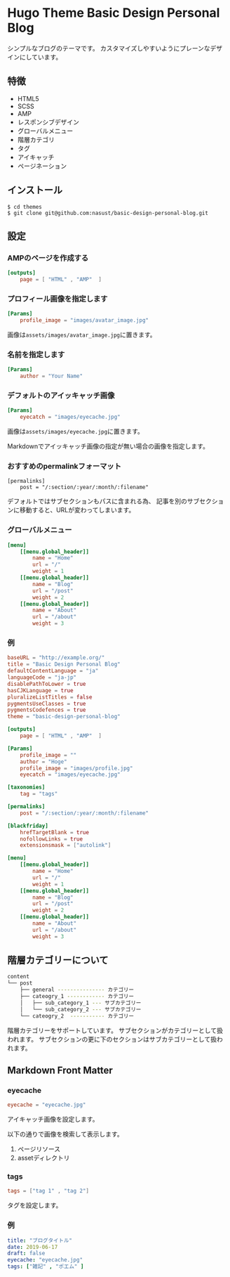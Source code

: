 # Hugo Theme Basic Design Personal Blog

シンプルなブログのテーマです。
カスタマイズしやすいようにプレーンなデザインにしています。

## 特徴

- HTML5
- SCSS
- AMP
- レスポンシブデザイン
- グローバルメニュー
- 階層カテゴリ
- タグ
- アイキャッチ
- ページネーション

## インストール

```shell
$ cd themes
$ git clone git@github.com:nasust/basic-design-personal-blog.git
```

## 設定

### AMPのページを作成する

```toml
[outputs]
    page = [ "HTML" , "AMP"  ]
```

### プロフィール画像を指定します

```toml
[Params]
    profile_image = "images/avatar_image.jpg"
```

画像は``assets/images/avatar_image.jpg``に置きます。

### 名前を指定します

```toml
[Params]
    author = "Your Name"
```

### デフォルトのアイッキャッチ画像

```toml
[Params]
    eyecatch = "images/eyecache.jpg"
```

画像は``assets/images/eyecache.jpg``に置きます。

Markdownでアイッキャッチ画像の指定が無い場合の画像を指定します。

### おすすめのpermalinkフォーマット

```
[permalinks]
    post = "/:section/:year/:month/:filename"
```

デフォルトではサブセクションもパスに含まれる為、
記事を別のサブセクションに移動すると、URLが変わってしまいます。

### グローバルメニュー

```toml
[menu]
    [[menu.global_header]]
        name = "Home"
        url = "/"
        weight = 1
    [[menu.global_header]]
        name = "Blog"
        url = "/post"
        weight = 2
    [[menu.global_header]]
        name = "About"
        url = "/about"
        weight = 3
```

### 例

```toml
baseURL = "http://example.org/"
title = "Basic Design Personal Blog"
defaultContentLanguage = "ja"
languageCode = "ja-jp"
disablePathToLower = true
hasCJKLanguage = true
pluralizeListTitles = false
pygmentsUseClasses = true
pygmentsCodefences = true
theme = "basic-design-personal-blog"

[outputs]
    page = [ "HTML" , "AMP"  ]

[Params]
    profile_image = ""
    author = "Hoge"
    profile_image = "images/profile.jpg"
    eyecatch = "images/eyecache.jpg"

[taxonomies]
    tag = "tags"

[permalinks]
    post = "/:section/:year/:month/:filename"

[blackfriday]
    hrefTargetBlank = true
    nofollowLinks = true
    extensionsmask = ["autolink"]

[menu]
    [[menu.global_header]]
        name = "Home"
        url = "/"
        weight = 1
    [[menu.global_header]]
        name = "Blog"
        url = "/post"
        weight = 2
    [[menu.global_header]]
        name = "About"
        url = "/about"
        weight = 3
```

## 階層カテゴリーについて

```bash
content
└── post
    ├── general --------------- カテゴリー
    ├── cateogry_1 ------------ カテゴリー
    │   ├── sub_category_1 --- サブカテゴリー
    │   └── sub_category_2 --- サブカテゴリー
    └── cateogry_2  ----------- カテゴリー
```

階層カテゴリーをサポートしています。
サブセクションがカテゴリーとして扱われます。
サブセクションの更に下のセクションはサブカテゴリーとして扱われます。

## Markdown Front Matter

### eyecache

```toml
eyecache = "eyecache.jpg"
```

アイキャッチ画像を設定します。

以下の通りで画像を検索して表示します。

1. ページリソース
2. assetディレクトリ

### tags

```toml
tags = ["tag 1" , "tag 2"]
```

タグを設定します。

### 例

```yaml
title: "ブログタイトル"
date: 2019-06-17
draft: false
eyecache: "eyecache.jpg"
tags: ["雑記" , "ポエム" ]
```





